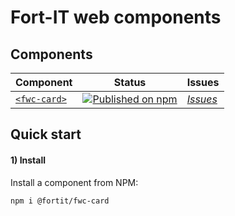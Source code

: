 # Fort-IT web components

## Components

| Component | Status | Issues
| ----------| ------ | ------
| [`<fwc-card>`](https://github.com/kusigit/fortit/tree/master/packages/card) | [![Published on npm](https://img.shields.io/npm/v/@material/mwc-button.svg)](https://www.npmjs.com/package/@fortit/fwc-card) | [*Issues*](https://github.com/kusigit/fortit/issues?q=is%3Aissue+is%3Aopen+label%3A%22Component%3A+Button%22)

## Quick start

#### 1) Install

Install a component from NPM:

```sh
npm i @fortit/fwc-card
```